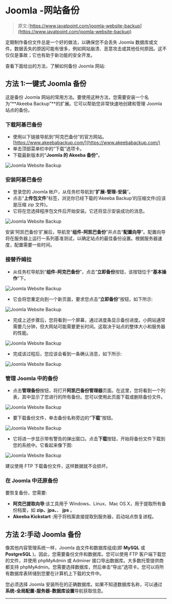 # Joomla -网站备份

> 原文:[https://www.javatpoint.com/joomla-website-backup](https://www.javatpoint.com/joomla-website-backup)

定期制作备份文件总是一个好的做法，以确保您不会丢失 Joomla 数据库或文件。数据丢失的原因可能有很多，例如网站崩溃、恶意攻击或其他任何原因。这不仅仅是事故；它也有助于新功能的安全开发。

查看下面给出的方法，了解如何备份 Joomla 网站:

## 方法 1:一键式 Joomla 备份

这是备份 Joomla 网站的常用方法。要使用这种方法，您需要安装一个名为“**Akeeba Backup”**的扩展。它可以帮助您非常快速地创建和管理 Joomla 站点的备份。

### 下载阿基巴备份

*   使用以下链接导航到“阿克巴备份”的官方网站。[https://www.akeebabackup.com/](https://www.akeebabackup.com/)
*   单击顶部菜单栏中的“下载”选项卡。
*   下载最新版本的“**Joomla 的 Akeeba 备份”**。

![Joomla Website Backup](img/35b08fcc4e2d839b242e12d416f274bf.png)

### 安装阿基巴备份

*   登录您的 Joomla 帐户，从任务栏导航到“**扩展-管理-安装**”。
*   点击“**上传包文件**”标签，浏览你已经下载的‘Akeeba Backup’的压缩文件(应该是压缩 zip 文件)。
*   它将在您选择程序包文件后开始安装。它还将显示安装成功的消息。

![Joomla Website Backup](img/523695f112725fc766d64679b7659b43.png)

安装‘阿凯巴备份’扩展后，导航至“**组件-阿凯巴备份**”并点击“**配置向导**”。配置向导将在服务器上运行一系列基准测试，以确定站点的最佳备份设置。根据服务器速度，配置需要一些时间。

### 接替乔姆拉

*   从任务栏导航到“**组件-阿克巴备份**”，点击“**立即备份**按钮，该按钮位于“**基本操作**”下。

![Joomla Website Backup](img/dd2a76f2810b2c850e76ddcc760679b8.png)

*   它会将您重定向到一个新页面，要求您点击“**立即备份**”按钮，如下所示:

![Joomla Website Backup](img/fafe490df214033f567bd7519511ff0a.png)

*   完成上述步骤后，您将看到一个屏幕，通过进度条显示备份进度。小网站通常需要几分钟，但大网站可能需要更长时间。这取决于站点的整体大小和服务器的性能。

![Joomla Website Backup](img/68953529a20be941980105fea3b22f73.png)

*   完成该过程后，您应该会看到一条确认消息，如下所示:

![Joomla Website Backup](img/1df60df9464504731326e523d0052d4d.png)

### 管理 Joomla 中的备份

*   点击**管理备份**按钮，将打开**阿凯巴备份管理器**页面。在这里，您将看到一个列表，其中显示了您进行的所有备份。您可以使用此页面下载或删除备份文件。

![Joomla Website Backup](img/6461aeec2caa7109c4792c679f911b59.png)

*   要下载备份文件，单击备份名称旁边的“**下载**”按钮。

![Joomla Website Backup](img/022f51fae24ea076933a848fead0212a.png)

*   它将进一步显示带有警告的弹出窗口。点击**下载**按钮，开始将备份文件下载到您的系统中。它看起来像下图:

![Joomla Website Backup](img/38308999ae37e4ca029cded407f4c7a8.png)

建议使用 FTP 下载备份文件，这样数据就不会损坏。

### 在 Joomla 中还原备份

要恢复备份，您需要:

*   **阿克巴提取向导**:该工具用于 Windows、Linux、Mac OS X，用于提取所有备份档案，如 **zip、jpa、**、 **jps** 。
*   **Akeeba Kickstart** :用于将档案直接提取到服务器，启动站点恢复进程。

## 方法 2:手动 Joomla 备份

像其他内容管理系统一样，Joomla 由文件和数据库组成(即 **MySQL** 或 **PostgreSQL** )。因此，您需要备份文件和数据库。您可以使用 FTP 客户端下载您的文件，并使用 phpMyAdmin 或 Adminer 接口导出数据库。大多数托管提供商都支持 phpMyAdmin。您需要选择数据库，然后单击“导出”选项卡。您可以将所有数据库表转储到您要在计算机上下载的文件中。

您必须选择 Joomla 安装所在的正确数据库。如果不知道数据库名称，可以通过**系统-全局配置-服务器-数据库设置**导航获取信息。

* * *
